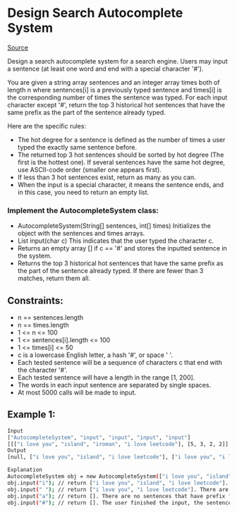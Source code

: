 # Design Search Autocomplete System
[Source](https://leetcode.com/problems/design-search-autocomplete-system/)

Design a search autocomplete system for a search engine. Users may input a sentence (at least one word and end with a special character '#').

You are given a string array sentences and an integer array times both of length n where sentences[i] is a previously typed sentence and times[i] is the corresponding number of times the sentence was typed. For each input character except '#', return the top 3 historical hot sentences that have the same prefix as the part of the sentence already typed.

Here are the specific rules:

 - The hot degree for a sentence is defined as the number of times a user typed the exactly same sentence before.
 - The returned top 3 hot sentences should be sorted by hot degree (The first is the hottest one). If several sentences have the same hot degree, use ASCII-code order (smaller one appears first).
 - If less than 3 hot sentences exist, return as many as you can.
 - When the input is a special character, it means the sentence ends, and in this case, you need to return an empty list.

### Implement the AutocompleteSystem class:

 - AutocompleteSystem(String[] sentences, int[] times) Initializes the object with the sentences and times arrays.
 - List<String> input(char c) This indicates that the user typed the character c.
 - Returns an empty array [] if c == '#' and stores the inputted sentence in the system.
 - Returns the top 3 historical hot sentences that have the same prefix as the part of the sentence already typed. If there are fewer than 3 matches, return them all.


## Constraints:

 - n == sentences.length
 - n == times.length
 - 1 <= n <= 100
 - 1 <= sentences[i].length <= 100
 - 1 <= times[i] <= 50
 - c is a lowercase English letter, a hash '#', or space ' '.
 - Each tested sentence will be a sequence of characters c that end with the character '#'.
 - Each tested sentence will have a length in the range [1, 200].
 - The words in each input sentence are separated by single spaces.
 - At most 5000 calls will be made to input.

## Example 1:
```sh
Input
["AutocompleteSystem", "input", "input", "input", "input"]
[[["i love you", "island", "iroman", "i love leetcode"], [5, 3, 2, 2]], ["i"], [" "], ["a"], ["#"]]
Output
[null, ["i love you", "island", "i love leetcode"], ["i love you", "i love leetcode"], [], []]

Explanation
AutocompleteSystem obj = new AutocompleteSystem(["i love you", "island", "iroman", "i love leetcode"], [5, 3, 2, 2]);
obj.input("i"); // return ["i love you", "island", "i love leetcode"]. There are four sentences that have prefix "i". Among them, "ironman" and "i love leetcode" have same hot degree. Since ' ' has ASCII code 32 and 'r' has ASCII code 114, "i love leetcode" should be in front of "ironman". Also we only need to output top 3 hot sentences, so "ironman" will be ignored.
obj.input(" "); // return ["i love you", "i love leetcode"]. There are only two sentences that have prefix "i ".
obj.input("a"); // return []. There are no sentences that have prefix "i a".
obj.input("#"); // return []. The user finished the input, the sentence "i a" should be saved as a historical sentence in system. And the following input will be counted as a new search.
```